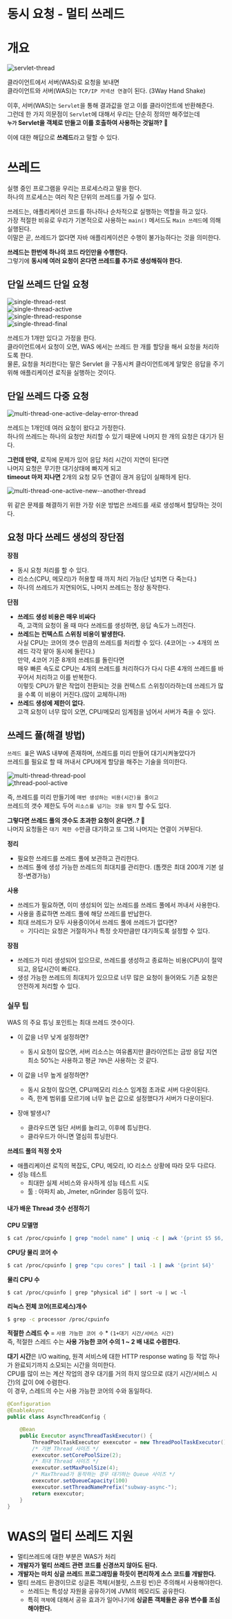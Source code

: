 동시 요청 - 멀티 쓰레드  
=========================   

# 개요 
    
![servlet-thread](https://user-images.githubusercontent.com/50267433/126514569-41fed000-e08f-4d25-8b93-0049a603d48b.PNG)      
      
클라이언트에서 서버(WAS)로 요청을 보내면  
클라이언트와 서버(WAS)는 `TCP/IP 커넥션 연결`이 된다. (3Way Hand Shake)      
     
이후, 서버(WAS)는 `Servlet`을 통해 결과값을 얻고 이를 클라이언트에 반환해준다.        
그런데 한 가지 의문점이 `Servlet`에 대해서 우리는 단순히 정의만 해주었는데      
**`누가` Servlet을 객체로 만들고 이를 호출하여 사용하는 것일까? 🤔**     

이에 대한 해답으로 **쓰레드**라고 말할 수 있다.  
     
# 쓰레드        
실행 중인 프로그램을 우리는 프로세스라고 말을 한다.              
하나의 프로세스는 여러 작은 단위의 쓰레드를 가질 수 있다.            
      
쓰레드는, 애플리케이션 코드를 하나하나 순차적으로 실행하는 역할을 하고 있다.       
가장 적절한 비유로 우리가 기본적으로 사용하는 `main()` 메서드도 `Main 쓰레드`에 의해 실행된다.         
이말은 곧, 쓰레드가 없다면 자바 애플리케이션은 수행이 불가능하다는 것을 의미한다.     
     
**쓰레드는 한번에 하나의 코드 라인만을 수행한다.**      
그렇기에 **동시에 여러 요청이 온다면 쓰레드를 추가로 생성해줘야 한다.**        

## 단일 쓰레드 단일 요청
     
![single-thread-rest](https://user-images.githubusercontent.com/50267433/126514674-5e45fabe-5b2c-4908-808a-10bf8ad8f4ed.PNG)  
![single-thread-active](https://user-images.githubusercontent.com/50267433/126514702-3ae30c74-e4f3-4bc3-a6cd-3e12f153bde9.PNG)   
![single-thread-response](https://user-images.githubusercontent.com/50267433/126514717-fb3048cd-d2aa-4d57-8e08-c742870014ba.PNG)  
![single-thread-final](https://user-images.githubusercontent.com/50267433/126514726-65a68f70-7e5f-4a38-942e-5e7a6426efca.PNG)   
       
쓰레드가 1개만 있다고 가정을 한다.     
클라이언트에서 요청이 오면, WAS 에서는 쓰레드 한 개를 할당을 해서 요청을 처리하도록 한다.    
물론, 요청을 처리한다는 말은 Servlet 을 구동시켜 클라이언트에게 알맞은 응답을 주기 위해 애플리케이션 로직을 실행하는 것이다.     
  
## 단일 쓰레드 다중 요청  
     
![multi-thread-one-active-delay-error-thread](https://user-images.githubusercontent.com/50267433/126516876-677bfbf5-9b00-4577-bf9e-4725d48dad82.PNG)    
      
쓰레드는 1개인데 여러 요청이 왔다고 가정한다.        
하나의 쓰레드는 하나의 요청만 처리할 수 있기 때문에 나머지 한 개의 요청은 대기가 된다.       
        
**그런데 만약,** 로직에 문제가 있어 응답 처리 시간이 지연이 된다면        
나머지 요청은 무기한 대기상태에 빠지게 되고    
**timeout 마저 지나면** 2개의 요청 모두 연결이 끊겨 응답이 실패하게 된다.         
   
![multi-thread-one-active-new--another-thread](https://user-images.githubusercontent.com/50267433/126516908-e5acb14c-fa65-4b1e-af3a-36f2cf163de5.PNG)     
    
위 같은 문제를 해결하기 위한 가장 쉬운 방법은 쓰레드를 새로 생성해서 할당하는 것이다.      

## 요청 마다 쓰레드 생성의 장단점  
**장점**   
* 동시 요청 처리를 할 수 있다.    
* 리소스(CPU, 메모리)가 허용할 때 까지 처리 가능(단 넘치면 다 죽는다.)       
* 하나의 쓰레드가 지연되어도, 나머지 쓰레드는 정상 동작한다.     
  
**단점**       
* **쓰레드 생성 비용은 매우 비싸다**      
  즉, 고객의 요청이 올 때 마다 쓰레드를 생성하면, 응답 속도가 느려진다.    
* **쓰레드는 컨텍스트 스위칭 비용이 발생한다.**      
  사실 CPU는 코어의 갯수 만큼의 쓰레드를 처리할 수 있다. (4코어는 -> 4개의 쓰레드 각각 맡아 동시에 돌린다.)      
  만약, 4코어 기준 8개의 쓰레드를 돌린다면      
  매우 빠른 속도로 CPU는 4개의 쓰레드를 처리하다가 다시 다른 4개의 쓰레드를 바꾸어서 처리하고 이를 반복한다.        
  이렇듯 CPU가 맡은 작업이 전환되는 것을 컨텍스트 스위칭이라하는데 쓰레드가 많을 수록 이 비용이 커진다.(많이 교체하니까)        
* **쓰레드 생성에 제한이 없다.**    
  고객 요청이 너무 많이 오면, CPU/메모리 임계점을 넘어서 서버가 죽을 수 있다.    

## 쓰레드 풀(해결 방법)   
`쓰레드 풀`은 WAS 내부에 존재하며, 쓰레드를 미리 만들어 대기시켜놓았다가      
쓰레드를 필요로 할 때 꺼내서 CPU에게 할당을 해주는 기술을 의미한다.       

![multi-thread-thread-pool](https://user-images.githubusercontent.com/50267433/126516977-2fe9c784-f8f7-4a8d-87b9-b23272d80779.PNG)  
![thread-pool-active](https://user-images.githubusercontent.com/50267433/126517092-d1196ac5-40b4-4548-bf5a-00d4b92aa379.PNG)       
    
즉, 쓰레드를 미리 만들기에 `매번 생성하는 비용(시간)을 줄이고`      
쓰레드의 갯수 제한도 두어 `리소스를 넘기는 것을 방지` 할 수도 있다.      
      
**그렇다면 쓰레드 풀의 갯수도 초과한 요청이 온다면..? 🤔**         
나머지 요청들은 `대기 제한 수`만큼 대기하고 또 그외 나머지는 연결이 거부된다.      

**정리**        
* 필요한 쓰레드를 쓰레드 풀에 보관하고 관리한다.     
* 쓰레드 풀에 생성 가능한 쓰레드의 최대치를 관리한다. (톰캣은 최대 200개 기본 설정-변경가능)         
      
**사용**    
* 쓰레드가 필요하면, 이미 생성되어 있는 쓰레드를 쓰레드 풀에서 꺼내서 사용한다.      
* 사용을 종료하면 쓰레드 풀에 해당 쓰레드를 반납한다.     
* 최대 쓰레드가 모두 사용중이어서 쓰레드 풀에 쓰레드가 없다면?      
    * 기다리는 요청은 거절하거나 특정 숫자만큼만 대기하도록 설정할 수 있다.     
   
**장점**     
* 쓰레드가 미리 생성되어 있으므로, 쓰레드를 생성하고 종료하는 비용(CPU)이 절약되고, 응답시간이 빠르다.       
* 생성 가능한 쓰레드의 최대치가 있으므로 너무 많은 요청이 들어와도 기존 요청은 안전하게 처리할 수 있다.     
  
### 실무 팁 
WAS 의 주요 튜닝 포인트는 최대 쓰레드 갯수이다.     
   
* 이 값을 너무 낮게 설정하면?       
    * 동시 요청이 많으면, 서버 리소스는 여유롭지만 클라이언트는 금방 응답 지연       
      최소 50%는 사용하고 평균 `70%`은 사용하는 것 같다.      
   
* 이 값을 너무 높게 설정하면?       
    * 동시 요청이 많으면, CPU/메모리 리소스 임계점 초과로 서버 다운이된다.         
    * 즉, 한계 범위를 모르기에 너무 높은 값으로 설정했다가 서버가 다운이된다.              
      
* 장애 발생시?       
    * 클라우드면 일단 서버를 늘리고, 이후에 튜닝한다.      
    * 클라우드가 아니면 열심히 튜닝한다.       
   
**쓰레드 풀의 적정 숫자**        
* 애플리케이션 로직의 복잡도, CPU, 메모리, IO 리소스 상황에 따라 모두 다르다.         
* 성능 테스트     
    * 최대한 실제 서비스와 유사하게 성능 테스트 시도       
    * 툴 : 아파치 ab, Jmeter, nGrinder 등등이 있다.       
    
#### 내가 배운 Thread 갯수 선정하기  
   
**CPU 모델명**
```sh
$ cat /proc/cpuinfo | grep "model name" | uniq -c | awk '{print $5 $6, $7,$8, $9, $10 $11}'
```  
  
**CPU당 물리 코어 수**   
```sh
$ cat /proc/cpuinfo | grep "cpu cores" | tail -1 | awk '{print $4}'
```

**물리 CPU 수**
```
$ cat /proc/cpuinfo | grep "physical id" | sort -u | wc -l
```  
  
**리눅스 전체 코어(프로세스)개수**    
```sh
$ grep -c processor /proc/cpuinfo
```
  
**적절한 스레드 수** = `사용 가능한 코어 수` * `(1+대기 시간/서비스 시간)`     
즉, 적절한 스레드 수는 **사용 가능한 코어 수의 1 ~ 2 배 내로 수렴한다.**        
         
**대기 시간**은 I/O waiting, 원격 서비스에 대한 HTTP response wating 등 작업 하나가 완료되기까지 소모되는 시간을 의미한다.      
CPU를 많이 쓰는 계산 작업의 경우 대기를 거의 하지 않으므로 (대기 시간/서비스 시간)의 값이 0에 수렴한다.         
이 경우, 스레드의 수는 사용 가능한 코어의 수와 동일하다.         

```java
@Configuration 
@EnableAsync 
public class AsyncThreadConfig { 

    @Bean 
    public Executor asyncThreadTaskExecutor() { 
        ThreadPoolTaskExecutor exexcutor = new ThreadPoolTaskExecutor();     
        /* 기본 Thread 사이즈 */
        exexcutor.setCorePoolSize(2); 
        /* 최대 Thread 사이즈 */        
        exexcutor.setMaxPoolSize(4); 
        /* MaxThread가 동작하는 경우 대기하는 Queue 사이즈 */                
        exexcutor.setQueueCapacity(100)
        exexcutor.setThreadNamePrefix("subway-async-"); 
        return exexcutor; 
    } 
}
```

# WAS의 멀티 쓰레드 지원     
   
* 멀티쓰레드에 대한 부분은 WAS가 처리     
* **개발자가 멀티 쓰레드 관련 코드를 신경쓰지 않아도 된다.**     
* **개발자는 마치 싱글 쓰레드 프로그래밍을 하듯이 편리하게 소스 코드를 개발한다.**     
* 멀티 쓰레드 환경이므로 싱글톤 객체(서블릿, 스프링 빈)은 주의해서 사용해야한다.       
    * 쓰레드는 특성상 자원을 공유하기에 JVM의 메모리도 공유한다.     
    * 특히 `객체`에 대해서 공유 효과가 일어나기에 **싱글톤 객체들은 공유 변수를 조심해야한다.**      
    




     
  

 




  
  
  






